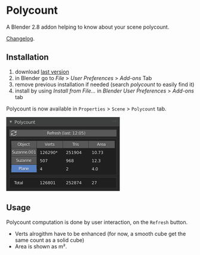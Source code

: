 # Polycount

A Blender 2.8 addon helping to know about your scene polycount.

[Changelog](https://github.com/Vinc3r/Polycount/blob/master/changelog.md).

## Installation

1. download [last version](https://github.com/Vinc3r/Polycount/releases/latest)
2. in Blender go to *File* > *User Preferences* > *Add-ons* Tab
3. remove previous installation if needed (search *polycount* to easily find it)
4. install by using *Install from File...* in *Blender User Preferences* > *Add-ons* tab

Polycount is now available in `Properties` > `Scene` > `Polycount` tab.

![polycount](_readme-assets_/polycount.png)

## Usage

Polycount computation is done by user interaction, on the `Refresh` button.

- Verts alrogithm have to be enhanced (for now, a smooth cube get the same count as a solid cube)
- Area is shown as m².
